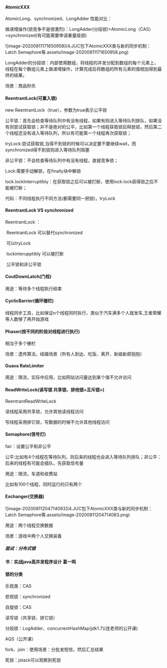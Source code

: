 #### AtomicXXX

AtomicLong、synchronized、LongAdder 性能对比：

做递增操作(锁竞争不是很激烈)：LongAdder(分段锁)>AtomicLong（CAS）>synchronized(有可能需要申请重量级锁)

![image-20200811171650958](4.JUC包下AtomicXXX类与新的同步机制：Latch Semaphore等.assets/image-20200811171650958.png)

LongAdder的分段锁：内部使用数组，将线程的并发分配到数组的每个元素上，线程在每个数组元素上做递增操作，计算完成后将数组的所有元素的值相加得到最终的结果。

场景：商品秒杀

#### ReentrantLock(可重入锁)

new ReentrantLock（true），参数为true表示公平锁

公平锁：首先会检查等待队列中有没有线程，如果有则进入等待队列排队，如果没有则尝试获取锁；并不是绝对的公平，比如第一个线程获取锁后释放锁，然后第二个线程还没有进入等待队列，所以有可能第一个线程再次获取锁；

tryLock:尝试获取锁,当得不到锁的时候可以决定要不要继续wait，而synchronized得不到锁则进入等待队列阻塞

非公平锁：不会检查等待队列中有没有线程，直接竞争锁；

Lock:需要手动解锁，在finally块中解锁

lock.lockInterruptibly：在获取锁之后可以被打断，使用lock.lock获得锁之后不能被打断；

代码：不同线程执行不同方法(都需要同一把锁)，tryLock

#### ReentrantLock VS synchronized

ReentrantLock ：

​	ReentrantLock 可以替代synchronized

​	可以tryLock

​	lockinterupptibly 可以被打断

​	公平锁和非公平锁

#### CoutDownLatch(门栓)

用途：等待多个线程执行结束

#### CyclicBarrier(循环栅栏)

线程同步工具，比如保证n个线程同时执行，类似于汽车满多个人就发车,王者荣耀等人数够了再开始游戏

#### Phaser(按不同的阶段对线程进行执行)

相当于多个栅栏

场景：遗传算法，结婚场景（所有人到达、吃饭、离开、新娘新郎抱抱）

#### Guava RateLimiter

用途：限流，实际中应用，比如网站访问量达到某个值不允许访问

#### ReadWriteLock(读写锁 共享锁、排他锁<互斥锁>)

ReentrantReadWriteLock

读线程采用共享锁，允许其他读线程访问

写线程采用排它锁，写数据的时候不允许其他线程访问

#### Semaphore(信号灯)

fair：设置公平和非公平

公平:比如有4个线程在等待队列，则后来的线程也会进入等待队列排队；非公平：后来的线程有可能会插队，先获取信号量

用途：限流，车道和收费站

比如有100个线程，同时运行的只有两个

#### Exchanger(交换器)

![image-20200811204714083](4.JUC包下AtomicXXX类与新的同步机制：Latch Semaphore等.assets/image-20200811204714083.png)

用途：两个线程交换数据

场景：游戏中两个人交换装备

##### 面试：分布式锁

#### 书：实战java高并发程序设计 葛一鸣

#### 锁的分类

乐观类：CAS

悲观锁：synchronized

自旋锁：CAS

读写锁（共享锁、排它锁）

分段锁：LogAdder、concurrentHashMap(jdk1.7)(连老师的公开课)

AQS（公开课）

fork、join：使用场景：分批发短信，然后汇总结果

死锁：jstack可以观察到死锁